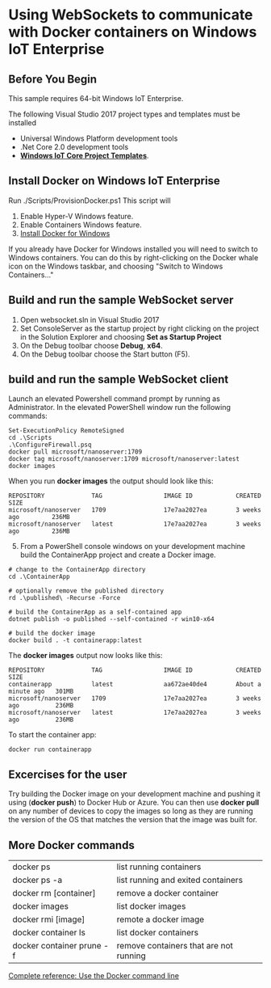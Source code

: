 # Using WebSockets to communicate with Docker containers on Windows IoT Enterprise

## Before You Begin

This sample requires 64-bit Windows IoT Enterprise.

The following Visual Studio 2017 project types and templates must be installed
* Universal Windows Platform development tools
* .Net Core 2.0 development tools
* [**Windows IoT Core Project Templates**](https://marketplace.visualstudio.com/items?itemName=MicrosoftIoT.WindowsIoTCoreProjectTemplatesforVS15).

## Install Docker on Windows IoT Enterprise

Run ./Scripts/ProvisionDocker.ps1
This script will

1. Enable Hyper-V Windows feature.
2. Enable Containers Windows feature.
3. [Install Docker for Windows](https://docs.docker.com/docker-for-windows/)

If you already have Docker for Windows installed you will need to switch to Windows containers.
You can do this by right-clicking on the Docker whale icon on the Windows taskbar, and choosing "Switch to Windows Containers..."

## Build and run the sample WebSocket server
1. Open websocket.sln in Visual Studio 2017
2. Set ConsoleServer as the startup project by right clicking on the project in the Solution Explorer and choosing **Set as Startup Project**
3. On the Debug toolbar choose **Debug**, **x64**.
4. On the Debug toolbar choose the Start button (F5).


## build and run the sample WebSocket client
Launch an elevated Powershell command prompt by running as Administrator. In the elevated PowerShell window run the following commands:

```
Set-ExecutionPolicy RemoteSigned
cd .\Scripts
.\ConfigureFirewall.psq
docker pull microsoft/nanoserver:1709
docker tag microsoft/nanoserver:1709 microsoft/nanoserver:latest
docker images
```

When you run **docker images** the output should look like this:

```
REPOSITORY             TAG                 IMAGE ID            CREATED             SIZE
microsoft/nanoserver   1709                17e7aa2027ea        3 weeks ago         236MB
microsoft/nanoserver   latest              17e7aa2027ea        3 weeks ago         236MB
```

5. From a PowerShell console windows on your development machine build the ContainerApp project and create a Docker image.

```
# change to the ContainerApp directory
cd .\ContainerApp

# optionally remove the published directory
rd .\published\ -Recurse -Force

# build the ContainerApp as a self-contained app
dotnet publish -o published --self-contained -r win10-x64

# build the docker image
docker build . -t containerapp:latest
```

The **docker images** output now looks like this:

```
REPOSITORY             TAG                 IMAGE ID            CREATED              SIZE
containerapp           latest              aa672ae40de4        About a minute ago   301MB
microsoft/nanoserver   1709                17e7aa2027ea        3 weeks ago          236MB
microsoft/nanoserver   latest              17e7aa2027ea        3 weeks ago          236MB
```

To start the container app:

```
docker run containerapp
```

## Excercises for the user
Try building the Docker image on your development machine and pushing it using (**docker push**) to Docker Hub or Azure.
You can then use **docker pull** on any number of devices to copy the images so long as they are running the version of
the OS that matches the version that the image was built for.

## More Docker commands
<table>
 <tr>
  <td>docker ps</td>
  <td>list running containers</td>
 </tr>
 <tr>
  <td>docker ps -a</td>
  <td>list running and exited containers</td>
 </tr>
 <tr>
  <td>docker rm [container]</td>
  <td>remove a docker container</td>
 </tr>
 <tr>
  <td>docker images</td>
  <td>list docker images</td>
 </tr>
 <tr>
  <td>docker rmi [image]</td>
  <td>remote a docker image</td>
 </tr>
 <tr>
  <td>docker container ls</td>
  <td>list docker containers</td>
 </tr>
 <tr>
  <td>docker container prune -f</td>
  <td>remove containers that are not running</td>
 </tr>
</table>

[Complete reference: Use the Docker command line](https://docs.docker.com/engine/reference/commandline/cli/)